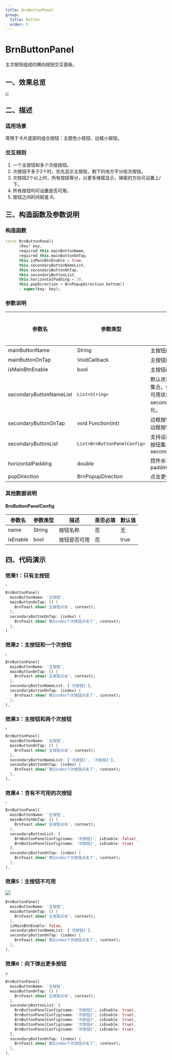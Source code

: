 ```yaml
---
title: BrnButtonPanel
group:
  title: Button
  order: 5
---
```


# BrnButtonPanel

主次按钮组成的横向按钮交互面板。

## 一、效果总览

<img src="./img/BrnButtonPanelIntro.png" style="zoom:67%;" />

## 二、描述

### 适用场景

常用于卡片底部的组合按钮：主题色小按钮、边框小按钮。

### 交互规则

1. 一个主按钮和多个次级按钮。
2. 次按钮不多于2个时，优先显示主按钮，剩下的地方平分给次按钮。
3. 次按钮2个以上时，所有按钮等分，以更多弹窗显示，弹窗的方向可设置上/下。
4. 所有按钮均可设置是否可用。
5. 按钮之间的间距是 8。

## 三、构造函数及参数说明

### 构造函数

```dart
const BrnButtonPanel(
      {Key? key,
      required this.mainButtonName,
      required this.mainButtonOnTap,
      this.isMainBtnEnable = true,
      this.secondaryButtonNameList,
      this.secondaryButtonOnTap,
      this.secondaryButtonList,
      this.horizontalPadding = 20,
      this.popDirection = BrnPopupDirection.bottom})
      : super(key: key);
```
### 参数说明

| **参数名** | **参数类型** | **描述** | **是否必填** | **默认值** |
| --- | --- | --- | --- | --- |
| mainButtonName | String | 主按钮的显示文案 | 是 | 无 |
| mainButtonOnTap | VoidCallback | 主按钮的点击回调 | 是 | 无 |
| isMainBtnEnable | bool | 主按钮enable状态 | 否 | false |
| secondaryButtonNameList | `List<String>` | 默认状态下，次按钮的文案集合。如果需要修改按钮的可用状态，请使用 secondaryButtonList 初始化。 | 否 | 无 |
| secondaryButtonOnTap | void Function(int) | 边框按钮的点击回调，int是边框按钮索引值 | 否 | 无 |
| secondaryButtonList | `List<BrnButtonPanelConfig>` | 支持设置按钮可用状态的次按钮集合，优先级高于secondaryButtonNameList | 否 | 无 |
| horizontalPadding | double | 控件水平方向上的左右padding | 否 | 20 |
| popDirection | BrnPopupDirection | 点击更多按钮时弹窗的方向 | 否 | BrnPopupDirection.bottom |

### 其他数据说明

#### BrnButtonPanelConfig

| **参数名** | **参数类型** | **描述** | **是否必填** | **默认值** |
| --- | --- | --- | --- | --- |
| name | String | 按钮名称 | 否 | 无 |
| isEnable | bool | 按钮是否可用 | 否 | true |

## 四、代码演示

### 效果1：只有主按钮

 

<img src="./img/BrnButtonPanelDemo1.png" style="zoom: 33%;" />

```dart
BrnButtonPanel(
  mainButtonName: '主按钮',
  mainButtonOnTap: () {
    BrnToast.show('主按钮点击', context);
  },
  secondaryButtonOnTap: (index) {
    BrnToast.show('第$index个次按钮点击了', context);
  },
)
```
### 效果2：主按钮和一个次按钮

 

<img src="./img/BrnButtonPanelDemo2.png" style="zoom: 33%;" />

```dart
BrnButtonPanel(
  mainButtonName: '主按钮',
  mainButtonOnTap: () {
    BrnToast.show('主按钮点击', context);
  },
  secondaryButtonNameList: ['次按钮1'],
  secondaryButtonOnTap: (index) {
    BrnToast.show('第$index个次按钮点击了', context);
  },
),
```
### 效果3：主按钮和两个次按钮

 

<img src="./img/BrnButtonPanelDemo3.png" style="zoom:33%;" />

```dart
BrnButtonPanel(
  mainButtonName: '主按钮',
  mainButtonOnTap: () {
    BrnToast.show('主按钮点击', context);
  },
  secondaryButtonNameList: ['次按钮1', '次按钮2'],
  secondaryButtonOnTap: (index) {
    BrnToast.show('第$index个次按钮点击了', context);
  },
),
```
### 效果4：含有不可用的次按钮

<img src="./img/BrnButtonPanelDemo4.png" style="zoom:33%;" />

```dart
BrnButtonPanel(
  mainButtonName: '主按钮',
  mainButtonOnTap: () {
    BrnToast.show('主按钮点击', context);
  },
  secondaryButtonList: [
    BrnButtonPanelConfig(name: '次按钮1', isEnable: false),
    BrnButtonPanelConfig(name: '次按钮2', isEnable: true)
  ],
  secondaryButtonOnTap: (index) {
    BrnToast.show('第$index个次按钮点击了', context);
  },
),
```
### 效果5：主按钮不可用

<img src="./img/BrnButtonPanelDemo5.png"  />

```dart
BrnButtonPanel(
  mainButtonName: '主按钮',
  mainButtonOnTap: () {
    BrnToast.show('主按钮点击', context);
  },
  isMainBtnEnable: false,
  secondaryButtonNameList: ['次按钮1'],
  secondaryButtonOnTap: (index) {
    BrnToast.show('第$index个次按钮点击了', context);
  },
),
```

### 效果6：向下弹出更多按钮

<img src="./img/BrnButtonPanelDemo6.png" style="zoom:50%;" />

```dart
BrnButtonPanel(
  mainButtonName: '主按钮',
  mainButtonOnTap: () {
    BrnToast.show('主按钮点击', context);
  },
  secondaryButtonList: [
    BrnButtonPanelConfig(name: '次按钮1', isEnable: true),
    BrnButtonPanelConfig(name: '次按钮2', isEnable: true),
    BrnButtonPanelConfig(name: '次按钮3', isEnable: true),
    BrnButtonPanelConfig(name: '次按钮4', isEnable: true),
    BrnButtonPanelConfig(name: '次按钮5', isEnable: true),
  ],
  secondaryButtonOnTap: (index) {
    BrnToast.show('第$index个次按钮点击了', context);
  },
),
```

